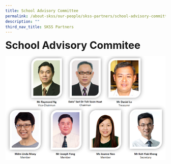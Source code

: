 ```yaml
---
title: School Advisory Committee
permalink: /about-skss/our-people/skss-partners/school-advisory-committee/
description: ""
third_nav_title: SKSS Partners
---
```



**<font size=6>School Advisory Commitee</font>**

![](/images/ABOUT%20SKSS/School%20Advisory%20Committee.png)
